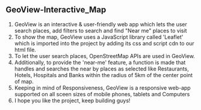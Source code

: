﻿## GeoView-Interactive_Map
1. GeoView is an interactive & user-friendly web app which lets the user search places, add filters to search and find "Near me" places to visit
2. To show the map, GeoView uses a JavaScript library called 'Leaflet' which is imported into the project by adding its css and script cdn to our html file.
3. To let the user search places, OpenStreetMap APIs are used in GeoView.
4. Additionally, to provide the 'near-me' feature, a function is made that handles and searches the near by places as selected like Restaurants, Hotels, Hospitals and Banks within the radius of 5km of the center point of map.
5. Keeping in mind of Responsiveness, GeoView is a responsive web-app supported on all sceen sizes of mobile phones, tablets and Computers
6. I hope you like the project, keep building guys!

